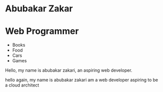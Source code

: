 # Abubakar Zakar
# Web Programmer

* Books
* Food
* Cars
* Games

Hello, my name is abubakar zakari, an aspiring web developer.

hello again, my name is abubakar zakari am a web developer aspiring to be a cloud architect